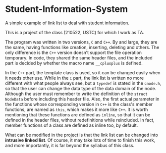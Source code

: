 # Student-Information-System

A simple example of link list to deal with student information.

This is a project of the class (210522, USTC) for which I work as TA.

The program was written in two versions, `C` and `C++`. By and large, they are the same, having functions like creation, inserting, deleting and others. The only difference is the `C++` version doesn’t support the file operation temporary. In code, they shared the same header files, and the included part is decided by whether the macro name `__cplusplus` is defined.

In the `C++` part, the template class is used, so it can be changed easily when it needs other use. While in the `C` part, the link list is written no more different with what people always see, but a `typedef` is stated in the `cnode.h`, so that the user can change the data type of the data domain of the node. Although the user must remember to write the definition of the `struct NodeData` before including this header file. Also, the first actual parameter in the functions whose corresponding version in `C++` is the class's member functions, are named as `this`, which makes it more like `C++`. It is worth mentioning that these functions are defined as `inline`, so that it can be defined in the header files, without redefinitions while reincluded. In fact, member functions of a class are defined as inline too, by default.

What can be modified in the project is that the link list can be changed into **intrusive linked list**. Of course, it may take lots of time to finish this work, and more importantly, it is far beyond the syllabus of this class.

